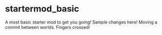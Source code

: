 # startermod_basic
A most basic starter mod to get you going!
Sample changes here!
Moving a commit between worlds.  Fingers crossed!

